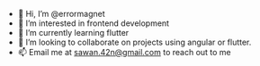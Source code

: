 - 👋 Hi, I’m @errormagnet
- 👀 I’m interested in frontend development
- 🌱 I’m currently learning flutter
- 💞️ I’m looking to collaborate on projects using angular or flutter.
- 📫 Email me at sawan.42n@gmail.com to reach out to me 
